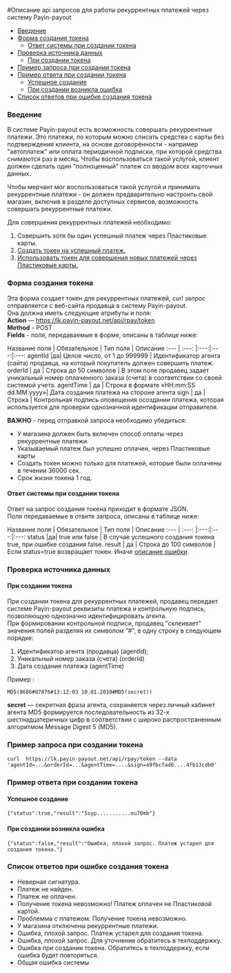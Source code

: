 #Описание api запросов для работы рекуррентных платежей через систему Payin-payout
- [Введение](#Введение)
- [Форма создания токена](#Форма-создания-токена)
	- [Ответ системы при создании токена](#Ответ-системы-при-создании-токена)
- [Проверка источника данных](#Проверка-источника-данных)
	- [При создании токена](#При-создании-токена)
- [Пример запроса при создании токена](#Пример-запроса-при-создании-токена)
- [Пример ответа при создании токена](#Пример-ответа-при-создании-токена)
	- [Успешное создание](#Успешное-создание)
	- [При создании возникла ошибка](#При-создании-возникла-ошибка)
- [Список ответов при ошибке создания токена](#Список-ответов-при-ошибке-создания-токена)

### Введение
В системе Payin-payout есть возможность совершать рекуррентные платежи. Это платежи, по которым можно списать средства с карты без подтверждения клиента, на основе договорённости - например "автоплатеж" или оплата периодичной подписки, при которой средства снимаются раз в месяц. Чтобы воспользоваться такой услугой, клиент должен сделать один "полноценный" платеж со вводом всех карточных данных.

Чтобы мерчант мог воспользоваться такой услугой и принимать рекуррентные платежи - он должен предварительно настроить свой магазин, включив в разделе доступных сервисов, возможность совершать рекуррентные платежи.

Для совершения рекуррентных платежей необходимо:

1. Совершить хотя бы один успешный платеж через Пластиковые карты.
2. [Создать токен на успешный платеж.](#Форма-создания-токена)
3. [Использовать токен для совершения новых платежей через Пластиковые карты.](README.md/#Форма-регистрации-платежа)

### Форма создания токена
Эта форма создает токен для рекуррентных платежей, curl запрос отправляется с веб-сайта продавца в систему Payin-payout. <br /> 
Она должна иметь следующие атрибуты и поля: <br />
<b>Action</b> — https://lk.payin-payout.net/api/rpay/token<br />
<b>Method</b> - POST<br />
<b>Fields</b> - поля, передаваемые в форме, описаны в таблице ниже:<br />

Название поля | Обязательное | Тип поля | Описание
:--- | :---: |:---:|:---:|:---:
agentId |да| Целое число, от 1 до 999999 | Идентификатор агента (сайта) продавца, на который покупатель должен совершить платеж.
orderId | да | Строка до 50 символов | В этом поле продавец задает уникальный номер оплаченного заказа (счета) в соответствии со своей системой учета.
agentTime | да | Строка в формате «HH:mm:SS dd.MM.yyyy»| Дата создания платежа на стороне агента
sign | да |Строка | Контрольная подпись оповещения осоздании платежа, которая используется для проверки однозначной идентификации отправителя.

<b>ВАЖНО</b> - перед отправкой запроса необходимо убедиться:<br />

* У магазина должен быть включен способ оплаты через рекуррентные платежи.
* Указываемый платеж был успешно оплачен, через Пластиковые карты
* Создать токен можно только для платежей, которые были оплачены в течении 36000 сек.
* Срок жизни токена 1 год.

#### Ответ системы при создании токена
Ответ на запрос создания токена приходит в формате JSON.<br />
Поля передаваемые в ответе запроса, описаны в таблице ниже:<br />

Название поля | Обязательное | Тип поля | Описание
:--- | :---: |:---:|:---:|:---:
status |да| true или false | В случае успешного создания токена true, при ошибке создания false.
result | да | Строка до 100 символов | Если status=true возвращает токен. Иначе [описание ошибки](#Список-ответов-при-ошибке-создания-токена).
### Проверка источника данных
#### При создании токена
При создании токена для рекуррентных платежей, продавец передает системе Payin-payout реквизиты платежа и контрольную подпись, позволяющую однозначно идентифицировать
агента.<br/>
При формировании контрольной подписи, продавец "склеивает" значения полей разделяя их символом “#”, в одну строку в следующем порядке:

1. Идентификатор агента (продавца) (agentId);
2. Уникальный номер заказа (счета) (orderId)
3. Дата создания платежа (agentTime)

Пример :
 ````
MD5(8686#87876#13:12:03 10.01.2010#MD5(secret))
````
**secret** — секретная фраза агента, сохраняется через личный кабинет агента MD5 формируется последовательность из 32-х шестнадцатеричных цифр в соответствии с широко распространенным алгоритмом Message Digest 5 (MD5). <br/>

### Пример запроса при создании токена

````
curl  https://lk.payin-payout.net/api/rpay/token --data 'agentId=...&orderId=...&agentTime=....&sign=a9fbcfad6....4fb13cdb0'

````

### Пример ответа при создании токена
#### Успешное создание

````
{"status":true,"result":"5syp...........eu70mb"}
````

#### При создании возникла ошибка

````
{"status":false,"result":"Ошибка, плохой запрос. Платеж устарел для создания токена."}
````

### Список ответов при ошибке создания токена

* Неверная сигнатура.
* Платеж не найден.
* Платеж не оплачен.
* Получение токена невозможно! Платеж оплачен не Пластиковой картой.
* Проблемма с платежом. Получение токена невозможно.
* У магазина отключены рекуррентные платежи.
* Ошибка, плохой запрос. Платеж устарел для создания токена.
* Ошибка, плохой запрос. Для уточнения обратитесь в техподдержку.
* Ошибка при создании токена. Обратитесь в техподдержку, если ошибка будет повторяться.
* Общая ошибка системы
